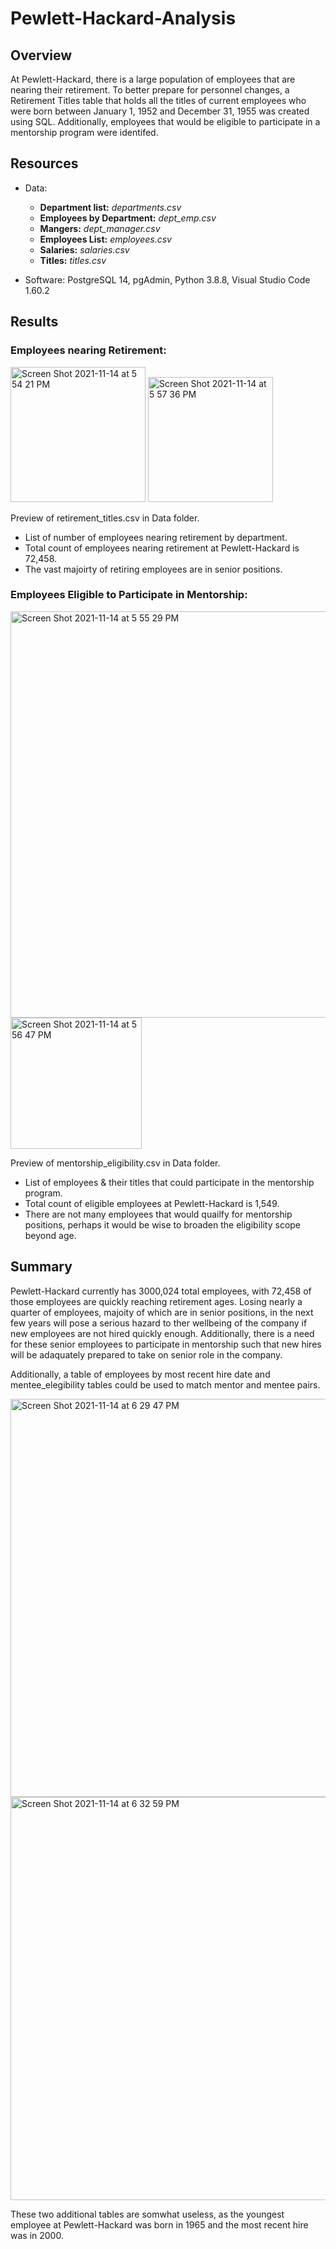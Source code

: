 # Pewlett-Hackard-Analysis

## Overview
At Pewlett-Hackard, there is a large population of employees that are nearing their retirement. To better prepare for personnel changes, a Retirement Titles table that holds all the titles of current employees who were born between January 1, 1952 and December 31, 1955 was created using SQL. 
Additionally, employees that would be eligible to participate in a mentorship program were identifed.

## Resources
- Data: 
    - **Department list:** *departments.csv*
    - **Employees by Department:** *dept_emp.csv*
    - **Mangers:** *dept_manager.csv*
    - **Employees List:** *employees.csv*
    - **Salaries:** *salaries.csv*
    - **Titles:** *titles.csv*

- Software: PostgreSQL 14, pgAdmin, Python 3.8.8, Visual Studio Code 1.60.2 


## Results
### Employees nearing Retirement: 
<img width="216" alt="Screen Shot 2021-11-14 at 5 54 21 PM" src="https://user-images.githubusercontent.com/91163155/141704235-e0c04101-f512-4844-b6d7-cb20630cc77e.png"> <img width="200" alt="Screen Shot 2021-11-14 at 5 57 36 PM" src="https://user-images.githubusercontent.com/91163155/141704214-c5933b14-152a-462a-8aa1-cdf35aab788d.png">

Preview of retirement_titles.csv in Data folder. 
- List of number of employees nearing retirement by department. 
- Total count of employees nearing retirement at Pewlett-Hackard is 72,458.
- The vast majoirty of retiring employees are in senior positions.

### Employees Eligible to Participate in Mentorship:
<img width="650" alt="Screen Shot 2021-11-14 at 5 55 29 PM" src="https://user-images.githubusercontent.com/91163155/141704204-156de9cc-ea04-4942-824d-75b7e567eff6.png"><img width="210" alt="Screen Shot 2021-11-14 at 5 56 47 PM" src="https://user-images.githubusercontent.com/91163155/141704245-cb9c3798-9c9e-408c-a4ef-a5871cd342f3.png">

Preview of mentorship_eligibility.csv in Data folder. 
- List of employees & their titles that could participate in the mentorship program. 
- Total count of eligible employees at Pewlett-Hackard is 1,549.
- There are not many employees that would quailfy for mentorship positions, perhaps it would be wise to broaden the eligibility scope beyond age. 

## Summary
Pewlett-Hackard currently has 3000,024 total employees, with 72,458 of those employees are quickly reaching retirement ages. Losing nearly a quarter of employees, majoity of which are in senior positions, in the next few years will pose a serious hazard to ther wellbeing of the company if new employees are not hired quickly enough. Additionally, there is a need for these senior employees to participate in mentorship such that new hires will be adaquately prepared to take on senior role in the company. 

Additionally, a table of employees by most recent hire date and mentee_elegibility tables could be used to match mentor and mentee pairs. 

<img width="637" alt="Screen Shot 2021-11-14 at 6 29 47 PM" src="https://user-images.githubusercontent.com/91163155/141705346-1327d575-5f58-4d75-ace0-680e4d2ebfa6.png">
<img width="645" alt="Screen Shot 2021-11-14 at 6 32 59 PM" src="https://user-images.githubusercontent.com/91163155/141705463-74ae55a2-4155-463e-a5c8-b1f4f933a4f5.png">

These two additional tables are somwhat useless, as the youngest employee at Pewlett-Hackard was born in 1965 and the most recent hire was in 2000. 

